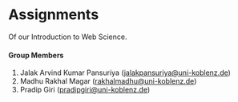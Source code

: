 # Assignments
Of our Introduction to Web Science.

#### Group Members

1. Jalak Arvind Kumar Pansuriya (jalakpansuriya@uni-koblenz.de)
2. Madhu Rakhal Magar (rakhalmadhu@uni-koblenz.de)
3. Pradip Giri (pradipgiri@uni-koblenz.de)


